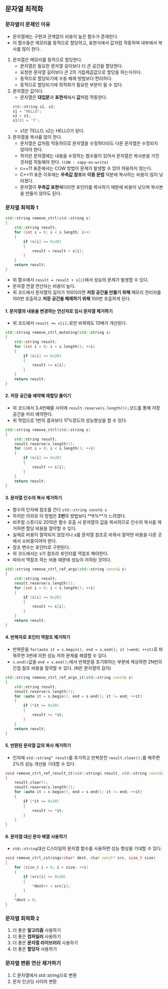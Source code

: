 ## 문자열 최적화
### 문자열이 문제인 이유
- 문자열에는 구현과 관계없이 비용이 높은 함수가 존재한다.
- 이 함수들은 메모리를 동적으로 할당하고, 표현식에서 값처럼 작동하며 내부에서 복사를 많이 한다.

1. 문자열은 메모리를 동적으로 할당한다.
    - 문자열은 필요한 문자열 길이보다 더 큰 공간을 할당한다.
    - 요청한 문자열 길이보다 큰 2의 거듭제곱값으로 할당을 하는식이다.
    - 동적으로 할당되기에 수동 해제 방법보다 편리하다.
    - 동적으로 할당되기에 최적화가 필요한 부분이 될 수 있다.
2. 문자열은 값이다.
    - 문자열은 **대입문**과 **표현식**에서 **값**처럼 작동한다.
    ```cpp
    std::string s1, s2;
    s1 = "HELLO";
    s2 = s1;
    s1[0] = 'T';
    ```
    - s1은 TELLO, s2는 HELLO가 된다.
3. 문자열을 복사를 많이 한다.
    - 문자열은 값처럼 작동하므로 문자열을 수정하더라도 다른 문자열은 수정되지 않아야 한다.
    - 하지만 문자열에는 내용을 수정하는 함수들이 있어서 문자열은 복사본을 가진 것처럼 작동해야 한다. `(COW : copy-on-write)`
    - c++11 표준에서는 COW 방법이 문제가 발생할 수 있어 허용하지 않는다.
    - C++11 표준 이후에는 **우측값 참조**와 **이동 문법** 덕분에 복사하는 비용이 많이 낮아졌다.
    - 문자열이 **우측값 표현식**이라면 포인터를 복사하기 때문에 비용이 낮으며 복사본을 만들지 않아도 된다.

### 문자열 최적화 1
```cpp
std::string remove_ctrl(std::string s)
{
    std::string result;
    for (int i = 0; i < s.length; i++)
    {
        if (s[i] >= 0x20)
        {
            result = result + s[i];
        }
    }
    return result;
}
```
- 위 함수에서 `result = result + s[i]`에서 성능의 문제가 발생할 수 있다.
- 문자열 연결 연산자는 비용이 높다.
- 위 코드에서 문자열의 길이가 100이라면 **저장 공간을 만들기 위해** 메모리 관리자를 100번 호출하고 **저장 공간을 해제하기 위해** 100번 호출하게 된다.

#### 1. 문자열의 내용을 변경하는 연산자로 임시 문자열 제거하기
- 위 코드에서 `result += s[i];`로만 바꿔줘도 13배가 개선된다.
```cpp
std::string remove_ctrl_mutating(std::string s)
{
    std::string result;
    for (int i = 0; i < s.length(); ++i)
    {
        if (s[i] >= 0x20)
        {
            result += s[i];
        }
    }
    return result;
}
```
#### 2. 저장 공간을 예약해 재할당 줄이기
- 위 코드에서 3,4번째줄 사이에 `result.reserve(s.length());`코드를 통해 저장 공간을 미리 예약한다.
- 위 작업으로 1번의 결과보다 17%정도의 성능향상을 할 수 있다.
```cpp
std::string remove_ctrl(std::string s) 
{
    std::string result;
    result.reserve(s.length());
    for (int i = 0; i < s.length(); ++i) 
    {
        if (s[i] >= 0x20)
        {
            result += s[i];
        }
    }
    return result;
}
```
#### 3. 문자열 인수의 복사 제거하기
- 함수의 인자에 참조를 건다 `std::string const& s`
- 하지만 의외로 이 방법은 **2번**의 방법보다 **8%**가 느려졌다.
- 비주얼 스튜디오 2010은 함수 호출 시 문자열의 값을 복사하므로 인수의 복사를 제거하면 할당 비용을 절약할 수 있다.
- 실제로 비용이 절약되지 않았거나 s를 문자열 참조로 바꿔서 절약한 비용을 다른 곳에서 소비중이어야 한다.
- 참조 변수는 포인터로 구현된다.
- 위 코드에서는 s가 참조라 포인터를 역참조 해야한다.
- 따라서 역참조 하는 비용 때문에 성능이 저하된 것이다.
```cpp
std::string remove_ctrl_ref_args(std::string const& s) 
{
    std::string result;
    result.reserve(s.length());
    for (int i = 0; i < s.length(); ++i) 
    {
        if (s[i] >= 0x20)
        {
            result += s[i];
        }
    }
    return result;
}
```
#### 4. 반복자로 포인터 역참조 제거하기
- 반복문을 `for(auto it = s.begin(), end = s.end(); it !=end; ++it)`로 바꿔주면 3번에 의한 성능 저하 문제를 해결할 수 있다.
- `s.end()`값을 `end = s.end();`에서 반복문을 초기화하는 부분에 캐싱하면 2N번의 간접 참조 비용을 절약할 수 있다. (N은 문자열의 길이)
```cpp
std::string remove_ctrl_ref_args_it(std::string const& s)
{
    std::string result;
    result.reserve(s.length());
    for (auto it = s.begin(), end = s.end(); it != end; ++it)
    {
        if (*it >= 0x20)
        {
            result += *it;
        }
    }
    return result;
}
```
#### 5. 반환된 문자열 값의 복사 제거하기
- 인자에 `std::string^ result`를 추가하고 반복문전 `result.clear();`를 해주면 2%의 성능 개선을 기대할 수 있다.
```cpp
void remove_ctrl_ref_result_it(std::string& result, std::string const& s)
{
    result.clear();
    result.reserve(s.length());
    for (auto it = s.begin(), end = s.end(); it != end; ++it)
    {
        if (*it >= 0x20)
        {
            result += *it;
        }
    }
}
```
#### 6. 문자열 대신 문자 배열 사용하기
- `std::string`대신 C스타일의 문자열 함수를 사용하면 성능 향상을 기대할 수 있다.
```cpp
void remove_ctrl_cstrings(char* dest, char const* src, size_t size)
{
    for (size_t i = 0; i < size; ++i)
    {
        if (src[i] >= 0x20)
        {
            *dest++ = src[i];
        }
    }
    *dest = 0;
}
```

### 문자열 최적화 2
1. 더 좋은 **알고리즘** 사용하기
2. 더 좋은 **컴파일러** 사용하기
3. 더 좋은 **문자열 라이브러리** 사용하기
4. 더 좋은 **할당자** 사용하기

### 문자열 변환 연산 제거하기
1. C 문자열에서 std::string으로 변환
2. 문자 인코딩 사이의 변환
